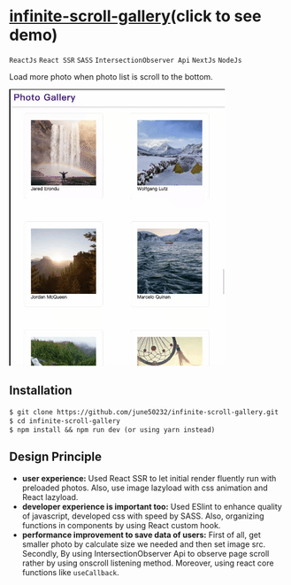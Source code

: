 # [infinite-scroll-gallery](https://o4sxi.sse.codesandbox.io)(click to see demo)
`ReactJs` `React SSR` `SASS` `IntersectionObserver Api` `NextJs` `NodeJs`

Load more photo when photo list is scroll to the bottom.

![demo](https://github.com/june50232/infinite-scroll-gallery/blob/master/infinite-scroll-gallery.gif)

## Installation

```shell
$ git clone https://github.com/june50232/infinite-scroll-gallery.git
$ cd infinite-scroll-gallery
$ npm install && npm run dev (or using yarn instead)
```

## Design Principle

- **user experience:** Used React SSR to let initial render fluently run with preloaded photos. Also, use image lazyload with css animation and React lazyload.
- **developer experience is important too:** Used ESlint to enhance quality of javascript, developed css with speed by SASS. Also, organizing functions in components by using React custom hook.
- **performance improvement to save data of users:** First of all, get smaller photo by calculate size we needed and then set image src. Secondly, By using IntersectionObserver Api to observe page scroll rather by using onscroll listening method. Moreover, using react core functions like `useCallback`.
